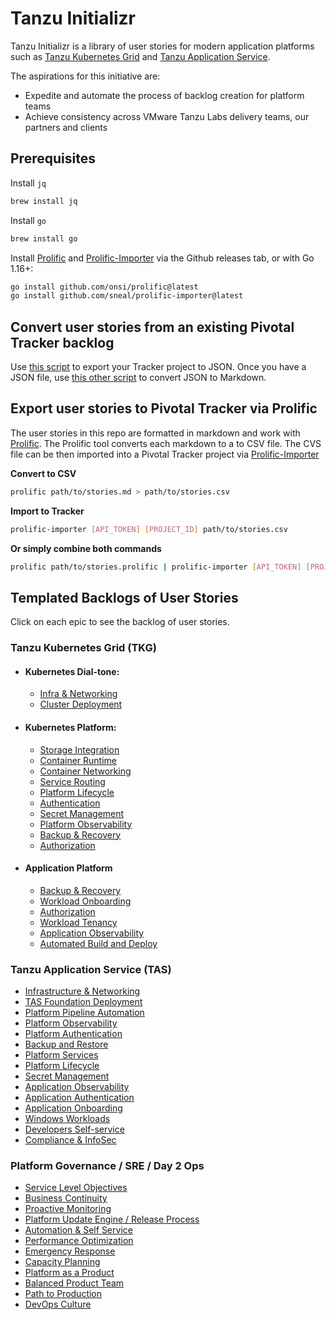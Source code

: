 
# Tanzu Initializr

Tanzu Initializr is a library of user stories for modern application platforms such as [Tanzu Kubernetes Grid](https://docs.vmware.com/en/VMware-Tanzu-Kubernetes-Grid/index.html) and [Tanzu Application Service](https://docs.pivotal.io/application-service/). 

The aspirations for this initiative are:	
- Expedite and automate the process of backlog creation for platform teams
- Achieve consistency across VMware Tanzu Labs delivery teams, our partners and clients

## Prerequisites

Install `jq` 
```bash
brew install jq
```

Install `go`
```bash
brew install go
```

Install [Prolific](https://github.com/onsi/prolific#installation) and [Prolific-Importer](https://github.com/sneal/prolific-importer#installation) via the Github releases tab, or with Go 1.16+:

```bash
go install github.com/onsi/prolific@latest
go install github.com/sneal/prolific-importer@latest
```
## Convert user stories from an existing Pivotal Tracker backlog

Use [this script](https://gitlab.eng.vmware.com/mjoey/platform-service-backlogs/-/blob/master/bin/project_clone.sh) to export your Tracker project to JSON. Once you have a JSON file, use [this other script](https://gitlab.eng.vmware.com/sneal/platform-service-backlogs/-/blob/master/bin/json_2_prolific.sh) to convert JSON to Markdown. 



## Export user stories to Pivotal Tracker via Prolific

The user stories in this repo are formatted in markdown and work with [Prolific](https://github.com/onsi/prolific). The Prolific tool converts each markdown to a to CSV file. The CVS file can be then imported into a Pivotal Tracker project via [Prolific-Importer](https://github.com/sneal/prolific-importer#installation)

**Convert to CSV**  
```bash
prolific path/to/stories.md > path/to/stories.csv
```

**Import to Tracker** 
```bash
prolific-importer [API_TOKEN] [PROJECT_ID] path/to/stories.csv
```
**Or simply combine both commands**
```bash
prolific path/to/stories.prolific | prolific-importer [API_TOKEN] [PROJECT_ID]
```

## Templated Backlogs of User Stories
Click on each epic to see the backlog of user stories.

### Tanzu Kubernetes Grid (TKG)
- #### Kubernetes Dial-tone:
  - [Infra & Networking](./tkg/infra-networking.md)
  - [Cluster Deployment](./tkg/cluster-deployment.md)
- #### Kubernetes Platform:
  - [Storage Integration](./tkg/storage-integration.md)
  - [Container Runtime](tkg/runtime.md)
  - [Container Networking](tkg/container-networking.md)
  - [Service Routing](tkg/service-routing.md)
  - [Platform Lifecycle](tkg/platform-lifecycle.md)
  - [Authentication](tkg/authentication.md)
  - [Secret Management](tkg/secret-management.md)
  - [Platform Observability](tkg/observability.md)
  - [Backup & Recovery](/tkg/backup-recovery.md)
  - [Authorization](tkg/authorization.md)
- #### Application Platform
  - [Backup & Recovery](/tkg/backup-recovery.md)
  - [Workload Onboarding](tkg/workload-onboarding.md)
  - [Authorization](tkg/authorization.md)
  - [Workload Tenancy](tkg/workload-tenancy.md)
  - [Application Observability](tkg/observability.md)
  - [Automated Build and Deploy](tkg/automated-build-deploy.md)

### Tanzu Application Service (TAS) 
- [Infrastructure & Networking](tas/infrastructure-networking.md) 
- [TAS Foundation Deployment](tas/tas-foundation-deployment.md)
- [Platform Pipeline Automation](tas/automation-pipeline.md)
- [Platform Observability](tas/observability.md)
- [Platform Authentication](tas/platform-authentication.md)
- [Backup and Restore](tas/backup-restore.md)
- [Platform Services](tas/platform-services.md)
- [Platform Lifecycle](tas/platform-lifecycle.md)
- [Secret Management](tas/secret-management.md)
- [Application Observability](tas/observability.md)
- [Application Authentication](tas/application-authentication.md)
- [Application Onboarding](tas/appliction-onboarding.md)
- [Windows Workloads](tas/windows-workloads.md)
- [Developers Self-service](tas/developers-self-service.md)
- [Compliance & InfoSec](tas/security-compliance.md)


### Platform Governance / SRE / Day 2 Ops
- [Service Level Objectives](sre/service-level-objectives.md)
- [Business Continuity](sre/business-continuty.md)
- [Proactive Monitoring](sre/proactive-monitoring.md)
- [Platform Update Engine / Release Process](sre/release-process.md)
- [Automation & Self Service](sre/self-service.md)
- [Performance Optimization](sre/performance-optimization.md)
- [Emergency Response](sre/emergency-response.md)
- [Capacity Planning](sre/capacity-load-mgmt.md)
- [Platform as a Product](sre/platform-as-a-product.md)
- [Balanced Product Team](sre/balanced-team.md)
- [Path to Production](sre/path-to-prod.md)
- [DevOps Culture](sre/path-to-prod.md)
